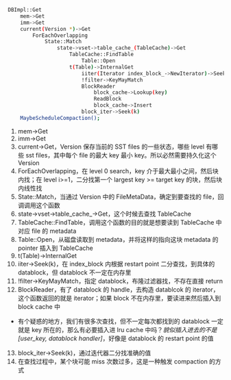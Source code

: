 ```bash
DBImpl::Get
    mem->Get
    imm->Get
    current(Version *)->Get
        ForEachOverlapping
            State::Match
                state->vset->table_cache_(TableCache)->Get
                    TableCache::FindTable
                        Table::Open
                    t(Table)->InternalGet
                        iiter(Iterator index_block_->NewIterator)->Seek(k);
                        !filter->KeyMayMatch
                        BlockReader
                            block_cache->Lookup(key)
                            ReadBlock
                            block_cache->Insert
                        block_iter->Seek(k)
    MaybeScheduleCompaction();

```


1. mem->Get
2. imm->Get
3. current->Get，Version 保存当前的 SST files 的一些状态，哪些 level 有哪些 sst files，其中每个 file 的最大 key 最小 key。所以必然需要持久化这个 Version
4. ForEachOverlapping，在 level 0 search，key 介于最大最小之间，然后块内找；在 level i>=1，二分找第一个 largest key >= target key 的块，然后块内线性找
5. State::Match，当通过 Version 中的 FileMetaData，确定到要查找的 file，回调调用这个函数
6. state->vset->table_cache_->Get，这个时候去查找 TableCache
7. TableCache::FindTable，调用这个函数的目的就是想要读到 TableCache 中对应 file 的 metadata
8. Table::Open，从磁盘读取到 metadata，并将这样的指向这块 metadata 的 pointer 插入到 TableCache
9. t(Table)->InternalGet
10. iiter->Seek(k)，在 index_block 内根据 restart point 二分查找，到具体的 datablock，但 datablock 不一定在内存里
11. !filter->KeyMayMatch，指定 datablock，布隆过滤器找，不存在直接 return
12. BlockReader，有了 datablock 的 handle，去构造 datablcok 的 iterator，这个函数返回的就是 iterator；如果 block 不在内存里，要读进来然后插入到 block cache 中
  - 有个疑惑的地方，我们有很多次查找，但不一定每次都找到的 datablock 一定就是 key 所在的，那么有必要插入进 lru cache 中吗？*貌似插入进去的不是[user_key, datablock handler]*，好像是 datablock 的 restart point 的值
13. block_iter->Seek(k)，通过迭代器二分找准确的值
14. 在查找过程中，某个块可能 miss 次数过多，这是一种触发 compaction 的方式
